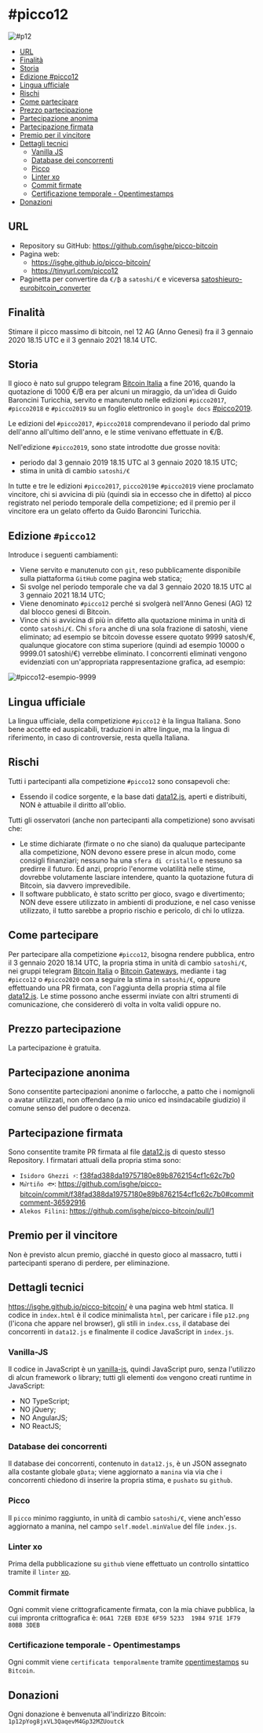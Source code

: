 # #picco12
![#p12](p12.png)

* [URL](#url)
* [Finalità](#finalità)
* [Storia](#storia)
* [Edizione #picco12](#edizione-picco12)
* [Lingua ufficiale](#lingua-ufficiale)
* [Rischi](#rischi)
* [Come partecipare](#come-partecipare)
* [Prezzo partecipazione](#prezzo-partecipazione)
* [Partecipazione anonima](#partecipazione-anonima)
* [Partecipazione firmata](#partecipazione-firmata)
* [Premio per il vincitore](#premio-per-il-vincitore)
* [Dettagli tecnici](#dettagli-tecnici)
	* [Vanilla JS](#vanilla-js)
	* [Database dei concorrenti](#database-dei-concorrenti)
	* [Picco](#picco)
	* [Linter xo](#linter-xo)
	* [Commit firmate](#commit-firmate)
	* [Certificazione temporale - Opentimestamps](#certificazione-temporale-opentimestamps)
* [Donazioni](#donazioni)

## URL
* Repository su GitHub: https://github.com/isghe/picco-bitcoin
* Pagina web:
	* https://isghe.github.io/picco-bitcoin/
	* https://tinyurl.com/picco12
* Paginetta per convertire da `€/₿` a `satoshi/€` e viceversa [satoshieuro-eurobitcoin_converter](https://isghe.github.io/satoshieuro-eurobitcoin_converter/)

## Finalità
Stimare il picco massimo di bitcoin, nel 12 AG (Anno Genesi) fra il 3 gennaio 2020 18.15 UTC e il 3 gennaio 2021 18.14 UTC.

## Storia
Il gioco è nato sul gruppo telegram [Bitcoin Italia](https://t.me/bitcoinIta) a fine 2016, quando la quotazione di 1000 €/₿ era per alcuni un miraggio, da un'idea di Guido Baroncini Turicchia, servito e manutenuto nelle edizioni `#picco2017`, `#picco2018` e `#picco2019` su un foglio elettronico in `google docs` [#picco2019](http://tinyurl.com/picco2019).

Le edizioni del `#picco2017`, `#picco2018` comprendevano il periodo dal primo dell'anno all'ultimo dell'anno, e le stime venivano effettuate in €/₿.

Nell'edizione `#picco2019`, sono state introdotte due grosse novità:
* periodo dal 3 gennaio 2019 18.15 UTC al 3 gennaio 2020 18.15 UTC;
* stima in unità di cambio `satoshi/€`

In tutte e tre le edizioni `#picco2017`, `picco2019`e `#picco2019` viene proclamato vincitore, chi si avvicina di più (quindi sia in eccesso che in difetto) al picco registrato nel periodo temporale della competizione; ed il premio per il vincitore era un gelato offerto da Guido Baroncini Turicchia.

## Edizione `#picco12`

Introduce i seguenti cambiamenti:
* Viene servito e manutenuto con `git`, reso pubblicamente disponibile sulla piattaforma `GitHub` come pagina web statica;
* Si svolge nel periodo temporale che va dal 3 gennaio 2020 18.15 UTC al 3 gennaio 2021 18.14 UTC;
* Viene denominato `#picco12` perché si svolgerà nell'Anno Genesi (AG) 12 dal blocco genesi di Bitcoin.
* Vince chi si avvicina di più in difetto alla quotazione minima in unità di conto `satoshi/€`. Chi `sfora` anche di una sola frazione di satoshi, viene eliminato; ad esempio se bitcoin dovesse essere quotato 9999 satosh/€, qualunque giocatore con stima superiore (quindi ad esempio 10000 o 9999.01 satoshi/€) verrebbe eliminato. I concorrenti eliminati vengono evidenziati con un'appropriata rappresentazione grafica, ad esempio:

![#picco12-esempio-9999](picco12-esempio-9999.png)

## Lingua ufficiale
La lingua ufficiale, della competizione `#picco12` è la lingua Italiana.
Sono bene accette ed auspicabili, traduzioni in altre lingue, ma la lingua di riferimento, in caso di controversie, resta quella Italiana.

## Rischi
Tutti i partecipanti alla competizione `#picco12` sono consapevoli che:
* Essendo il codice sorgente, e la base dati [data12.js](data12.js), aperti e distribuiti, NON è attuabile il diritto all'oblio.

Tutti gli osservatori (anche non partecipanti alla competizione) sono avvisati che:
* Le stime dichiarate (firmate o no che siano) da qualuque partecipante alla competizione, NON devono essere prese in alcun modo, come consigli finanziari; nessuno ha una `sfera di cristallo` e nessuno sa predirre il futuro. Ed anzi, proprio l'enorme volatilità nelle stime, dovrebbe volutamente lasciare intendere, quanto la quotazione futura di Bitcoin, sia davvero imprevedibile.
* Il software pubblicato, è stato scritto per gioco, svago e divertimento; NON deve essere utilizzato in ambienti di produzione, e nel caso venisse utilizzato, il tutto sarebbe a proprio rischio e pericolo, di chi lo utlizza.

## Come partecipare
Per partecipare alla competizione `#picco12`, bisogna rendere pubblica, entro il 3 gennaio 2020 18.14 UTC, la propria stima in unità di cambio `satoshi/€`, nei gruppi telegram [Bitcoin Italia](https://t.me/bitcoinIta) o [Bitcoin Gateways](https://t.me/bitcoinIta_Gateways), mediante i tag `#picco12` o `#picco2020` con a seguire la stima in `satoshi/€`, oppure effettuando una PR firmata, con l'aggiunta della propria stima al file [data12.js](data12.js). Le stime possono anche essermi inviate con altri strumenti di comunicazione, che considererò di volta in volta validi oppure no.

## Prezzo partecipazione
La partecipazione è gratuita.

## Partecipazione anonima
Sono consentite partecipazioni anonime o farlocche, a patto che i nomignoli o avatar utilizzati, non offendano (a mio unico ed insindacabile giudizio) il comune senso del pudore o decenza.

## Partecipazione firmata
Sono consentite tramite PR firmata al file [data12.js](data12.js) di questo stesso Repository.
I firmatari attuali della propria stima sono:
* `Isidoro Ghezzi ⚡️`: [f38fad388da19757180e89b8762154cf1c62c7b0](https://github.com/isghe/picco-bitcoin/commit/f38fad388da19757180e89b8762154cf1c62c7b0)
* `Ma͛rtiño 🐟`: https://github.com/isghe/picco-bitcoin/commit/f38fad388da19757180e89b8762154cf1c62c7b0#commitcomment-36592916
* `Alekos Filini`: https://github.com/isghe/picco-bitcoin/pull/1

## Premio per il vincitore
Non è previsto alcun premio, giacché in questo gioco al massacro, tutti i partecipanti sperano di perdere, per eliminazione.

## Dettagli tecnici
https://isghe.github.io/picco-bitcoin/ è una pagina web html statica. Il codice in `index.html` è il codice minimalista `html`, per caricare i file `p12.png` (l'icona che appare nel browser), gli stili in `index.css`, il database dei concorrenti in `data12.js` e finalmente il codice JavaScript in `index.js`.

### Vanilla-JS

Il codice in JavaScript è un [vanilla-js](http://vanilla-js.com), quindi JavaScript puro, senza l'utilizzo di alcun framework o library; tutti gli elementi `dom` vengono creati runtime in JavaScript:
* NO TypeScript;
* NO jQuery;
* NO AngularJS;
* NO ReactJS;

### Database dei concorrenti
Il database dei concorrenti, contenuto in `data12.js`, è un JSON assegnato alla costante globale `gData`; viene aggiornato a `manina` via via che i concorrenti chiedono di inserire la propria stima, e `pushato` su `github`.

### Picco
Il `picco` minimo raggiunto, in unità di cambio `satoshi/€`, viene anch'esso aggiornato a manina, nel campo `self.model.minValue` del file `index.js`.

### Linter xo
Prima della pubblicazione su `github` viene effettuato un controllo sintattico tramite il `linter` [xo](https://github.com/xojs/xo).

### Commit firmate
Ogni commit viene crittograficamente firmata, con la mia chiave pubblica, la cui impronta crittografica è: `06A1 72EB ED3E 6F59 5233  1984 971E 1F79 80BB 3DEB`

### Certificazione temporale - Opentimestamps
Ogni commit viene `certificata temporalmente` tramite [opentimestamps](https://opentimestamps.org) su `Bitcoin`.

## Donazioni
Ogni donazione è benvenuta all'indirizzo Bitcoin: `1p12pYog8jxVL3QaqevM4Gp32MZUoutck`
